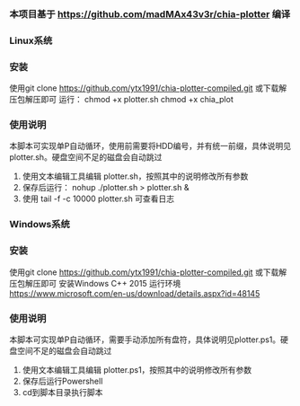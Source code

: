 ### 本项目基于 https://github.com/madMAx43v3r/chia-plotter 编译

### Linux系统
### 安装
使用git clone https://github.com/ytx1991/chia-plotter-compiled.git 或下载解压包解压即可
运行：
chmod +x plotter.sh
chmod +x chia_plot

### 使用说明
本脚本可实现单P自动循环，使用前需要将HDD编号，并有统一前缀，具体说明见plotter.sh。硬盘空间不足的磁盘会自动跳过
1. 使用文本编辑工具编辑 plotter.sh，按照其中的说明修改所有参数
2. 保存后运行： nohup ./plotter.sh > plotter.sh &
3. 使用 tail -f -c 10000 plotter.sh 可查看日志

### Windows系统
### 安装
使用git clone https://github.com/ytx1991/chia-plotter-compiled.git 或下载解压包解压即可
安装Windows C++ 2015 运行环境
https://www.microsoft.com/en-us/download/details.aspx?id=48145

### 使用说明
本脚本可实现单P自动循环，需要手动添加所有盘符，具体说明见plotter.ps1。硬盘空间不足的磁盘会自动跳过
1. 使用文本编辑工具编辑 plotter.ps1，按照其中的说明修改所有参数
2. 保存后运行Powershell
3. cd到脚本目录执行脚本
